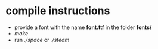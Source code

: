 # compile instructions
* provide a font with the name **font.ttf** in the folder **fonts/**
* *make*
* run *./space* or *./steam*

